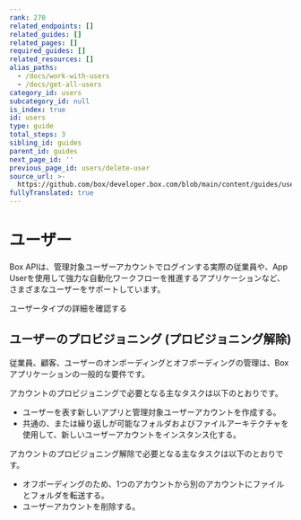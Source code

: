 ```yaml
---
rank: 270
related_endpoints: []
related_guides: []
related_pages: []
required_guides: []
related_resources: []
alias_paths:
  - /docs/work-with-users
  - /docs/get-all-users
category_id: users
subcategory_id: null
is_index: true
id: users
type: guide
total_steps: 3
sibling_id: guides
parent_id: guides
next_page_id: ''
previous_page_id: users/delete-user
source_url: >-
  https://github.com/box/developer.box.com/blob/main/content/guides/users/index.md
fullyTranslated: true
---
```

# ユーザー

Box APIは、管理対象ユーザーアカウントでログインする実際の従業員や、App Userを使用して強力な自動化ワークフローを推進するアプリケーションなど、さまざまなユーザーをサポートしています。

<CTA to="page://platform/user-types">

ユーザータイプの詳細を確認する

</CTA>

## ユーザーのプロビジョニング (プロビジョニング解除)

従業員、顧客、ユーザーのオンボーディングとオフボーディングの管理は、Boxアプリケーションの一般的な要件です。

アカウントのプロビジョニングで必要となる主なタスクは以下のとおりです。

* ユーザーを表す新しいアプリと管理対象ユーザーアカウントを作成する。
* 共通の、または繰り返しが可能なフォルダおよびファイルアーキテクチャを使用して、新しいユーザーアカウントをインスタンス化する。

アカウントのプロビジョニング解除で必要となる主なタスクは以下のとおりです。

* オフボーディングのため、1つのアカウントから別のアカウントにファイルとフォルダを転送する。
* ユーザーアカウントを削除する。
